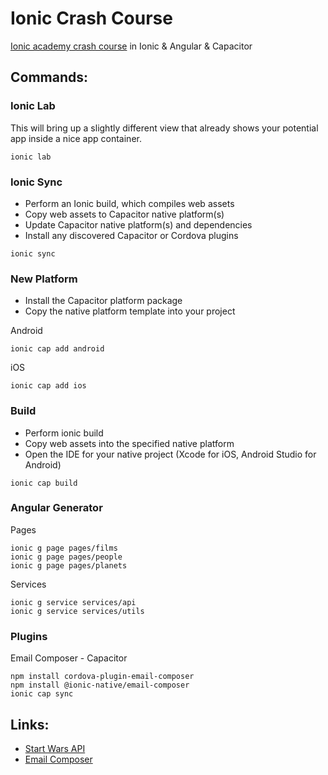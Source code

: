 # Ionic Crash Course

[Ionic academy crash course](https://ionicacademy.com/getting-started-with-ionic-4/) in Ionic &amp; Angular &amp; Capacitor

## Commands:

### Ionic Lab

This will bring up a slightly different view that already shows your potential app inside a nice app container.
```
ionic lab
```

### Ionic Sync

- Perform an Ionic build, which compiles web assets
- Copy web assets to Capacitor native platform(s)
- Update Capacitor native platform(s) and dependencies
- Install any discovered Capacitor or Cordova plugins

```
ionic sync
```

### New Platform

- Install the Capacitor platform package
- Copy the native platform template into your project

Android

```
ionic cap add android
```

iOS

```
ionic cap add ios
```

### Build 

- Perform ionic build
- Copy web assets into the specified native platform
- Open the IDE for your native project (Xcode for iOS, Android Studio for Android)

```
ionic cap build
```

### Angular Generator

Pages

```
ionic g page pages/films
ionic g page pages/people
ionic g page pages/planets
```

Services

```
ionic g service services/api
ionic g service services/utils
```


### Plugins

Email Composer - Capacitor

```
npm install cordova-plugin-email-composer
npm install @ionic-native/email-composer
ionic cap sync
```

## Links:

- [Start Wars API](https://swapi.dev/)
- [Email Composer](https://ionicframework.com/docs/native/email-composer)
